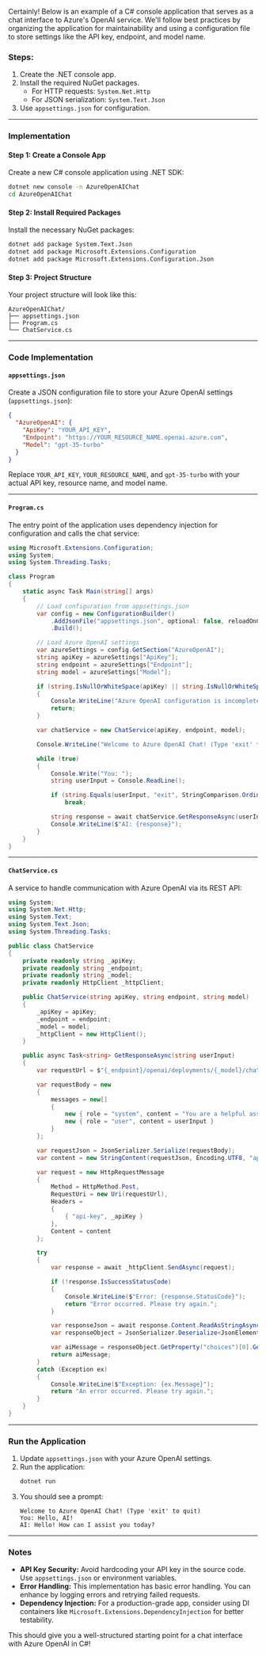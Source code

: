 Certainly! Below is an example of a C# console application that serves as a chat interface to Azure's OpenAI service. We'll follow best practices by organizing the application for maintainability and using a configuration file to store settings like the API key, endpoint, and model name.

### Steps:
1. Create the .NET console app.
2. Install the required NuGet packages.
   - For HTTP requests: `System.Net.Http`
   - For JSON serialization: `System.Text.Json`
3. Use `appsettings.json` for configuration.

---

### Implementation

#### Step 1: Create a Console App
Create a new C# console application using .NET SDK:
```bash
dotnet new console -n AzureOpenAIChat
cd AzureOpenAIChat
```

#### Step 2: Install Required Packages
Install the necessary NuGet packages:
```bash
dotnet add package System.Text.Json
dotnet add package Microsoft.Extensions.Configuration
dotnet add package Microsoft.Extensions.Configuration.Json
```

#### Step 3: Project Structure
Your project structure will look like this:
```
AzureOpenAIChat/
├── appsettings.json
├── Program.cs
└── ChatService.cs
```

---

### Code Implementation

#### `appsettings.json`
Create a JSON configuration file to store your Azure OpenAI settings (`appsettings.json`):
```json
{
  "AzureOpenAI": {
    "ApiKey": "YOUR_API_KEY",
    "Endpoint": "https://YOUR_RESOURCE_NAME.openai.azure.com",
    "Model": "gpt-35-turbo"
  }
}
```

Replace `YOUR_API_KEY`, `YOUR_RESOURCE_NAME`, and `gpt-35-turbo` with your actual API key, resource name, and model name.

---

#### `Program.cs`
The entry point of the application uses dependency injection for configuration and calls the chat service:
```csharp
using Microsoft.Extensions.Configuration;
using System;
using System.Threading.Tasks;

class Program
{
    static async Task Main(string[] args)
    {
        // Load configuration from appsettings.json
        var config = new ConfigurationBuilder()
            .AddJsonFile("appsettings.json", optional: false, reloadOnChange: true)
            .Build();

        // Load Azure OpenAI settings
        var azureSettings = config.GetSection("AzureOpenAI");
        string apiKey = azureSettings["ApiKey"];
        string endpoint = azureSettings["Endpoint"];
        string model = azureSettings["Model"];

        if (string.IsNullOrWhiteSpace(apiKey) || string.IsNullOrWhiteSpace(endpoint) || string.IsNullOrWhiteSpace(model))
        {
            Console.WriteLine("Azure OpenAI configuration is incomplete. Please update appsettings.json.");
            return;
        }

        var chatService = new ChatService(apiKey, endpoint, model);

        Console.WriteLine("Welcome to Azure OpenAI Chat! (Type 'exit' to quit)");

        while (true)
        {
            Console.Write("You: ");
            string userInput = Console.ReadLine();

            if (string.Equals(userInput, "exit", StringComparison.OrdinalIgnoreCase))
                break;

            string response = await chatService.GetResponseAsync(userInput);
            Console.WriteLine($"AI: {response}");
        }
    }
}
```

---

#### `ChatService.cs`
A service to handle communication with Azure OpenAI via its REST API:
```csharp
using System;
using System.Net.Http;
using System.Text;
using System.Text.Json;
using System.Threading.Tasks;

public class ChatService
{
    private readonly string _apiKey;
    private readonly string _endpoint;
    private readonly string _model;
    private readonly HttpClient _httpClient;

    public ChatService(string apiKey, string endpoint, string model)
    {
        _apiKey = apiKey;
        _endpoint = endpoint;
        _model = model;
        _httpClient = new HttpClient();
    }

    public async Task<string> GetResponseAsync(string userInput)
    {
        var requestUrl = $"{_endpoint}/openai/deployments/{_model}/chat/completions?api-version=2023-03-15-preview";

        var requestBody = new
        {
            messages = new[]
            {
                new { role = "system", content = "You are a helpful assistant." },
                new { role = "user", content = userInput }
            }
        };

        var requestJson = JsonSerializer.Serialize(requestBody);
        var content = new StringContent(requestJson, Encoding.UTF8, "application/json");

        var request = new HttpRequestMessage
        {
            Method = HttpMethod.Post,
            RequestUri = new Uri(requestUrl),
            Headers =
            {
                { "api-key", _apiKey }
            },
            Content = content
        };

        try
        {
            var response = await _httpClient.SendAsync(request);

            if (!response.IsSuccessStatusCode)
            {
                Console.WriteLine($"Error: {response.StatusCode}");
                return "Error occurred. Please try again.";
            }

            var responseJson = await response.Content.ReadAsStringAsync();
            var responseObject = JsonSerializer.Deserialize<JsonElement>(responseJson);

            var aiMessage = responseObject.GetProperty("choices")[0].GetProperty("message").GetProperty("content").GetString();
            return aiMessage;
        }
        catch (Exception ex)
        {
            Console.WriteLine($"Exception: {ex.Message}");
            return "An error occurred. Please try again.";
        }
    }
}
```

---

### Run the Application

1. Update `appsettings.json` with your Azure OpenAI settings.
2. Run the application:
   ```bash
   dotnet run
   ```
3. You should see a prompt:
   ```
   Welcome to Azure OpenAI Chat! (Type 'exit' to quit)
   You: Hello, AI!
   AI: Hello! How can I assist you today?
   ```

---

### Notes
- **API Key Security:** Avoid hardcoding your API key in the source code. Use `appsettings.json` or environment variables.
- **Error Handling:** This implementation has basic error handling. You can enhance by logging errors and retrying failed requests.
- **Dependency Injection:** For a production-grade app, consider using DI containers like `Microsoft.Extensions.DependencyInjection` for better testability.

This should give you a well-structured starting point for a chat interface with Azure OpenAI in C#!
